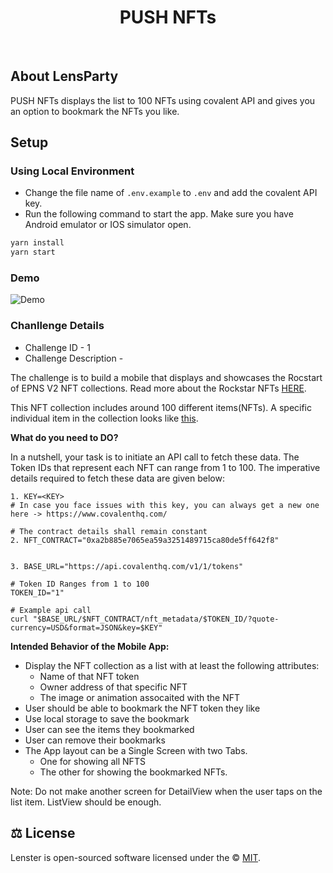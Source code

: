 <div align="center">
    <h1>PUSH NFTs</h1>
</div>
<br>

## About LensParty

PUSH NFTs displays the list to 100 NFTs using covalent API and gives you an option to bookmark the NFTs you like.

## Setup

### Using Local Environment

- Change the file name of `.env.example` to `.env` and add the covalent API key.
- Run the following command to start the app. Make sure you have Android emulator or IOS simulator open.

```sh
yarn install
yarn start
```

### Demo

![Demo](https://drive.google.com/file/d/1hWh1es3k4KjQRD9V0mO0-oDNJfTbL-ZK/view?usp=sharing)

### Chanllenge Details

- Challenge ID - 1
- Challenge Description -

The challenge is to build a mobile that displays and showcases the Rocstart of EPNS V2 NFT collections. Read more about the Rockstar NFTs [HERE](https://opensea.io/collection/rockstars-of-epns-v2).

This NFT collection includes around 100 different items(NFTs). A specific individual item in the collection looks like [this](https://opensea.io/assets/ethereum/0xa2b885e7065ea59a3251489715ca80de5ff642f8/1).

**What do you need to DO?**

In a nutshell, your task is to initiate an API call to fetch these data. The Token IDs that represent each NFT can range from 1 to 100.
The imperative details required to fetch these data are given below:

```
1. KEY=<KEY>
# In case you face issues with this key, you can always get a new one here -> https://www.covalenthq.com/

# The contract details shall remain constant
2. NFT_CONTRACT="0xa2b885e7065ea59a3251489715ca80de5ff642f8"


3. BASE_URL="https://api.covalenthq.com/v1/1/tokens"

# Token ID Ranges from 1 to 100
TOKEN_ID="1"

# Example api call
curl "$BASE_URL/$NFT_CONTRACT/nft_metadata/$TOKEN_ID/?quote-currency=USD&format=JSON&key=$KEY"
```

**Intended Behavior of the Mobile App:**

- Display the NFT collection as a list with at least the following attributes:
  - Name of that NFT token
  - Owner address of that specific NFT
  - The image or animation assocaited with the NFT
- User should be able to bookmark the NFT token they like
- Use local storage to save the bookmark
- User can see the items they bookmarked
- User can remove their bookmarks
- The App layout can be a Single Screen with two Tabs.
  - One for showing all NFTS
  - The other for showing the bookmarked NFTs.

Note: Do not make another screen for DetailView when the user taps on the list item. ListView should be enough.

## ⚖️ License

Lenster is open-sourced software licensed under the © [MIT](LICENSE).
